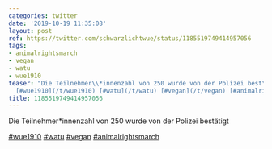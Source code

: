 ```yaml
---
categories: twitter
date: '2019-10-19 11:35:08'
layout: post
ref: https://twitter.com/schwarzlichtwue/status/1185519749414957056
tags:
- animalrightsmarch
- vegan
- watu
- wue1910
teaser: "Die Teilnehmer\\*innenzahl von 250 wurde von der Polizei best\xE4tigt\n\n\
  [#wue1910](/t/wue1910) [#watu](/t/watu) [#vegan](/t/vegan) [#animalrightsmarch](/t/animalrightsmarch)"
title: 1185519749414957056
---
```

Die Teilnehmer\*innenzahl von 250 wurde von der Polizei bestätigt

[#wue1910](/t/wue1910) [#watu](/t/watu) [#vegan](/t/vegan) [#animalrightsmarch](/t/animalrightsmarch)